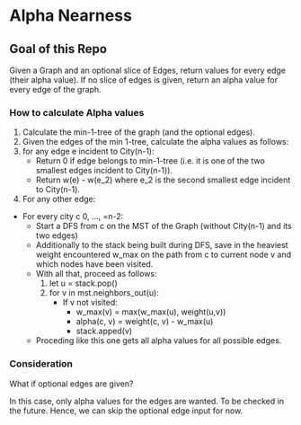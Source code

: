 # Alpha Nearness

## Goal of this Repo
Given a Graph and an optional slice of Edges, return values for every edge (their alpha value).
If no slice of edges is given, return an alpha value for every edge of the graph.

### How to calculate Alpha values
1. Calculate the min-1-tree of the graph (and the optional edges).
2. Given the edges of the min 1-tree, calculate the alpha values as follows:
3. for any edge e incident to City(n-1):
    - Return 0 if edge belongs to min-1-tree (i.e. it is one of the two smallest edges incident to City(n-1)).
    - Return w(e) - w(e_2) where e_2 is the second smallest edge incident to City(n-1).
4. For any other edge:
  - For every city c 0, ..., =n-2:
    - Start a DFS from c on the MST of the Graph (without City(n-1) and its two edges)
    - Additionally to the stack being built during DFS, save in the heaviest weight encountered w_max on the path from c to current node v and which nodes have been visited.
    - With all that, proceed as follows:
        1. let u = stack.pop()
        2. for v in mst.neighbors_out(u):
            - If v not visited:
                - w_max(v) = max(w_max(u), weight(u,v))
                - alpha(c, v) = weight(c, v) - w_max(u)
                - stack.apped(v)
    - Proceding like this one gets all alpha values for all possible edges.

### Consideration
What if optional edges are given?

In this case, only alpha values for the edges are wanted.
To be checked in the future.
Hence, we can skip the optional edge input for now.
